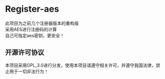 # Register-aes
此项目为之前几个注册器版本的重构版<br>采用AES进行注册码的计算<br>自己可指定aes密钥，更安全！

## 开源许可协议
本项目采用GPL_3.0进行分发，使用本项目请遵守相关许可，并遵守我国法律，禁止用于一切非法行为！